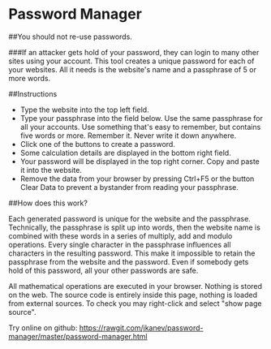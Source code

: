 # Password Manager

##You should not re-use passwords.

###If an attacker gets hold of your password, they can login to many other sites using your account. This tool creates a unique password for each of your websites. All it needs is the website's name and a passphrase of 5 or more words.

##Instructions

- Type the website into the top left field.<br/>
- Type your passphrase into the field below. Use the same passphrase for all your accounts. Use something that's easy to remember, but contains five words or more. Remember it. Never write it down anywhere.<br/>
- Click one of the buttons to create a password.<br/>
- Some calculation details are displayed in the bottom right field.<br/>
- Your password will be displayed in the top right corner. Copy and paste it into the website.<br/>
- Remove the data from your browser by pressing Ctrl+F5 or the button Clear Data to prevent a bystander from reading your passphrase.<br/>


##How does this work?

Each generated password is unique for the website and the passphrase. Technically, the passphrase is split up into words, then the website name is combined with these words in a series of multiply, add and modulo operations. Every single character in the passphrase influences all characters in the resulting password. This make it impossible to retain the passphrase from the website and the password. Even if somebody gets hold of this password, all your other passwords are safe.

All mathematical operations are executed in your browser. Nothing is stored on the web. The source code is entirely inside this page, nothing is loaded from external sources. To check you may right-click and select "show page source".

Try online on github: https://rawgit.com/jkanev/password-manager/master/password-manager.html
